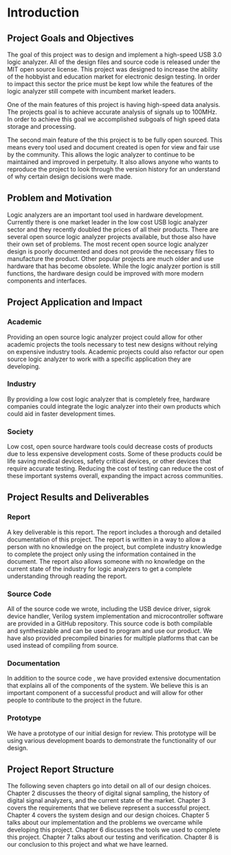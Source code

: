 # Introduction #

## Project Goals and Objectives ##

<!-- [Describe what are the goals and objectives of the project.  In addition, it covers the context in which the project was placed.] -->

The goal of this project was to design and implement a high-speed USB 3.0 logic analyzer. All of the design files and source code is released under the MIT open source license. This project was designed to increase the ability of the hobbyist and education market for electronic design testing. In order to impact this sector the price must be kept low while the features of the logic analyzer still compete with incumbent market leaders.

One of the main features of this project is having high-speed data analysis. The projects goal is to achieve accurate analysis of signals up to 100MHz. In order to achieve this goal we accomplished subgoals of high speed data storage and processing. <!-- and transmitting. USB 3.0 was also used, allowing faster transfer of data, making it possible to stream at high speeds due to its capability of reaching speeds up to 4.8 megabits per second far exceeding the expected recording speed of the logic analyzer.-->

The second main feature of the this project is to be fully open sourced. This means every tool used and document created is open for view and fair use by the community. This allows the logic analyzer to continue to be maintained and improved in perpetuity. It also allows anyone who wants to reproduce the project to look through the version history for an understand of why certain design decisions were made.

## Problem and Motivation ##

<!-- [Describe the problem, motivation, and needs of your project. You need to address why this project is important and what is the problem you have addressed.] -->

Logic analyzers are an important tool used in hardware development. Currently there is one market leader in the low cost USB logic analyzer sector and they recently doubled the prices of all their products. There are several open source logic analyzer projects available, but those also have their own set of problems. The most recent open source logic analyzer design is poorly documented and does not provide the necessary files to manufacture the product. Other popular projects are much older and use hardware that has become obsolete. While the logic analyzer portion is still functions, the hardware design could be improved with more modern components and interfaces.

## Project Application and Impact ##

<!-- [Describe the application of your project results, and its impacts to academic, industry, and society.] -->

### Academic ###
Providing an open source logic analyzer project could allow for other academic projects the tools necessary to test new designs without relying on expensive industry tools. Academic projects could also refactor our open source logic analyzer to work with a specific application they are developing.

### Industry ###
By providing a low cost logic analyzer that is completely free, hardware companies could integrate the logic analyzer into their own products which could aid in faster development times.

### Society ##
Low cost, open source hardware tools could decrease costs of products due to less expensive development costs. Some of these products could be life saving medical devices, safety critical devices, or other devices that require accurate testing. Reducing the cost of testing can reduce the cost of these important systems overall, expanding the impact across communities.

## Project Results and Deliverables ##

<!-- [Describe your actual project results (such as a system, and a component) and project deliverables (such as report, prototype, code, etc.).] -->

### Report ### 
A key deliverable is this report. The report includes a thorough and detailed documentation of this project. The report is written in a way to allow a person with no knowledge on the project, but complete industry knowledge to complete the project only using the information contained in the document. The report also allows someone with no knowledge on the current state of the industry for logic analyzers to get a complete understanding through reading the report.

### Source Code ### 
All of the source code we wrote, including the USB device driver, sigrok device handler, Verilog system implementation and microcontroller software are provided in a GitHub repository. This source code is both compilable and synthesizable and can be used to program and use our product. We have also provided precompiled binaries for multiple platforms that can be used instead of compiling from source.

<!-- ### Design Files ###
We have provided the design files for our printed circuit board as well as the files necessary to manufacture the printed circuit board. We will also provide a complete bill of materials. Our intentions is that anyone can download the files, get the printed circuit board produce, and assemble the device if they wanted to. -->

### Documentation ### 
In addition to the source code <!--and design files-->, we have provided extensive documentation that explains all of the components of the system. We believe this is an important component of a successful product and will allow for other people to contribute to the project in the future.

### Prototype ### 
We have a prototype of our initial design for review. <!-- This will include a printed circuit board and a case to house the circuit board. This will be a fully working prototype that can demonstrate all of the features of our project--> This prototype will be using various development boards to demonstrate the functionality of our design. 

## Project Report Structure ##

<!-- [Introduce the following sections of the document] -->

The following seven chapters go into detail on all of our design choices. Chapter 2 discusses the theory of digital signal sampling, the history of digital signal analyzers, and the current state of the market. Chapter 3 covers the requirements that we believe represent a successful project. Chapter 4 covers the system design and our design choices. Chapter 5 talks about our implementation and the problems we overcame while developing this project. Chapter 6 discusses the tools we used to complete this project. Chapter 7 talks about our testing and verification. Chapter 8 is our conclusion to this project and what we have learned.
